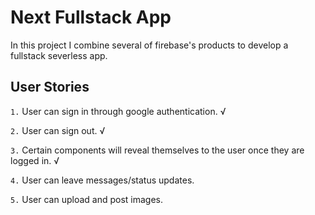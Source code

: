 # Next Fullstack App

In this project I combine several of firebase's products to develop a fullstack severless app.

## User Stories

`1.` User can sign in through google authentication. &radic;

`2.` User can sign out. &radic;

`3.` Certain components will reveal themselves to the user once they are logged in. &radic;

`4.` User can leave messages/status updates.

`5.` User can upload and post images.
